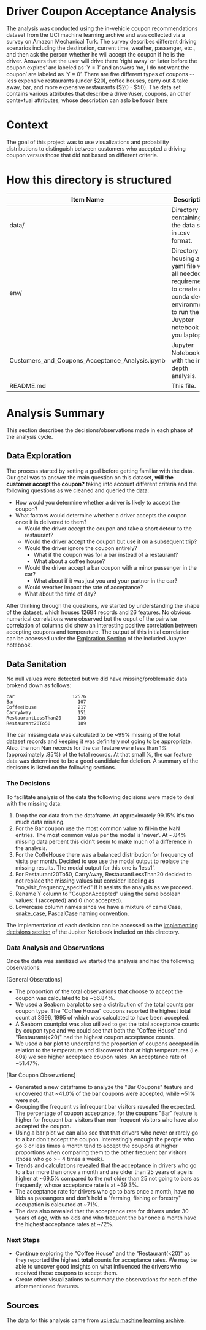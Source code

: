 # Driver Coupon Acceptance Analysis
The analysis was conducted using the in-vehicle coupon recommendations dataset from the UCI machine learning archive and was collected via a survey on Amazon Mechanical Turk. The survey describes different driving scenarios including the destination, current time, weather, passenger, etc., and then ask the person whether he will accept the coupon if he is the driver. Answers that the user will drive there ‘right away’ or ‘later before the coupon expires’ are labeled as ‘Y = 1’ and answers ‘no, I do not want the coupon’ are labeled as ‘Y = 0’. There are five different types of coupons -- less expensive restaurants (under $20), coffee houses, carry out & take away, bar, and more expensive restaurants ($20 - $50). The data set contains various attributes that describe a driver/user, coupons, an other contextual attributes, whose description can aslo be foudn [here](https://archive.ics.uci.edu/ml/datasets/in-vehicle+coupon+recommendation#)


# Context
The goal of this project was to use visualizations and probability distributions to distinguish between customers who accepted a driving coupon versus those that did not based on different criteria.


# How this directory is structured 

| Item Name     | Description   |
| ------------- | ------------- |
| data/         | Directory containing the data set in .csv format. |
| env/          | Directory housing a yaml file with all needed requirements to create a conda dev environment to run the Juypter notebook on you laptop. |
| Customers_and_Coupons_Acceptance_Analysis.ipynb       | Jupyter Notebook with the in-depth analysis. |
| README.md     | This file. |

# Analysis Summary
This section describes the decisions/observations made in each phase of the analysis cycle.

## Data Exploration
The process started by setting a goal before getting familiar with the data. Our goal was to answer the main question on this dataset, **will the customer accept the coupon?** taking into account different criteria and the following questions as we cleaned and queried the data:

* How would you determine whether a driver is likely to accept the coupon?
* What factors would determine whether a driver accepts the coupon once it is delivered to them?
    * Would the driver accept the coupon and take a short detour to the restaurant?
    * Would the driver accept the coupon but use it on a subsequent trip?
    * Would the driver ignore the coupon entirely?
        * What if the coupon was for a bar instead of a restaurant?
        * What about a coffee house?
    * Would the driver accept a bar coupon with a minor passenger in the car?
        * What about if it was just you and your partner in the car?
    * Would weather impact the rate of acceptance?
    * What about the time of day?

After thinking through the questions, we started by understanding the shape of the dataset, which houses 12684 records and 26 features. No obvious numerical correlations were observed but the ouput of the pairwise correlation of columns did show an interesting positive correlation between accepting coupons and temperature. The output of this initial correlation can be accessed under the [Exploration Section](http://localhost:8888/notebooks/Customers_and_Coupons_Acceptance_Analysis.ipynb#Data-Exploration) of the included Jupyter notebook.

## Data Sanitation
No null values were detected but we did have missing/problematic data brokend down as follows:
```
car                     12576
Bar                       107
CoffeeHouse               217
CarryAway                 151
RestaurantLessThan20      130
Restaurant20To50          189
```
The car missing data was calculated to be ~99% missing of the total dataset records and keeping it was definitely not going to be appropriate. Also, the non Nan records for the car feature were less than 1% (approximately .85%) of the total records. At that small %, the car feature data was determined to be a good candidate for deletion. A summary of the decisons is listed on the following sections.

### The Decisions
To facilitate analysis of the data the following decisions were made to deal with the missing data:

1. Drop the car data from the dataframe. At approximately 99.15% it's too much data missing.
2. For the Bar coupon use the most common value to fill-in the NaN entries. The most common value per the modal is 'never'. At ~.84% missing data percent this didn't seem to make much of a difference in the analysis.
3. For the CoffeHouse there was a balanced distribution for frequency of visits per month. Decided to use use the modal output to replace the missing results. The modal output for this one is 'less1'.
4. For Restaurant20To50, CarryAway, RestaurantLessThan20 decided to not replace the missing values but consider labeling as "no_visit_frequency_specified" if it assists the analysis as we proceed.
5. Rename Y column to "CouponAccepted" using the same boolean values: 1 (accepted) and 0 (not accepted).
6. Lowercase column names since we have a mixture of camelCase, snake_case, PascalCase naming convention.

The implementation of each decision can be accessed on the [implementing decisions section](http://localhost:8888/notebooks/Customers_and_Coupons_Acceptance_Analysis.ipynb#Implementing-the-decisions) of the Jupiter Notebook included on this directory.

### Data Analysis and Observations
Once the data was sanitized we started the analysis and had the following observations:

[General Obserations]
* The proportion of the total observations that choose to accept the coupon was calculated to be ~56.84%. 
* We used a Seaborn barplot to see a distribution of the total counts per coupon type. The "Coffee House" coupons reported the highest total count at 3996, 1995 of which was calculated to have been accepted.
* A Seaborn countplot was also utilized to get the total acceptance counts by coupon type and we could see that both the "Coffee House" and "Restaurant(<20)" had the highest coupon acceptance counts.
* We used a bar plot to understand the proportion of coupons accepted in relation to the temperature and discovered that at high temperatures (i.e. 80s) we see higher acceptace coupon rates. An acceptance rate of ~51.47%.

[Bar Coupon Observations]
* Generated a new dataframe to analyze the "Bar Coupons" feature and uncovered that ~41.0% of the bar coupons were accepted, while ~51% were not.
* Grouping the frequent vs infrequent bar visitors revealed the expected. The percentage of coupon acceptance, for the coupons "Bar" feature is higher for frequent bar visitors than non-frequent visitors who have also accepted the coupon.
*  Using a bar plot we can also see that that drivers who never or rarely go to a bar don't accept the coupon. Interestingly enough the people who go 3 or less times a month tend to accept the coupons at higher proportions when comparing them to the other frequent bar visitors (those who go >= 4 times a week). 
* Trends and calculations revealed that the acceptance in drivers who go to a bar more than once a month and are older than 25 years of age is higher at ~69.5% compared to the not older than 25 not going to bars as frequently, whose acceptance rate is at ~39.3%.
* The acceptance rate for drivers who go to bars once a month, have no kids as passangers and don't hold a "farming, fishing or forestry" occupation is calcuated at ~71%.
* The data also revealed that the acceptance rate for drivers under 30 years of age, with no kids and who frequent the bar once a month have the highest acceptance rates at ~72%.


### Next Steps
* Continue exploring the "Coffee House" and the "Restaurant(<20)" as they reported the highest **total** counts for acceptance rates. We may be able to uncover good insights on what influenced the drivers who received those coupons to accept them.
* Create other visualizations to summary the observations for each of the aforementioned features.



## Sources 
The data for this analysis came from [uci.edu machine learning archive](https://archive.ics.uci.edu/ml/datasets/in-vehicle+coupon+recommendation#).

